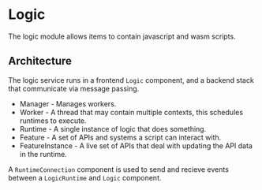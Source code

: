 # Logic

The logic module allows items to contain javascript and wasm scripts.

## Architecture

The logic service runs in a frontend `Logic` component, and a backend stack that communicate via message passing.

* Manager - Manages workers.
* Worker - A thread that may contain multiple contexts, this schedules runtimes to execute.
* Runtime - A single instance of logic that does something.
* Feature - A set of APIs and systems a script can interact with.
* FeatureInstance - A live set of APIs that deal with updating the API data in the runtime.

A `RuntimeConnection` component is used to send and recieve events between a `LogicRuntime` and `Logic` component.
